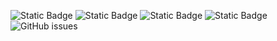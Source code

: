 ![Static Badge](https://img.shields.io/badge/blacklists-60-000000) ![Static Badge](https://img.shields.io/badge/blacklisted-2433983-cc0000) ![Static Badge](https://img.shields.io/badge/whitelisted-2244-00CC00) ![Static Badge](https://img.shields.io/badge/streaming_blacklist-28107-000000) ![GitHub issues](https://img.shields.io/github/issues/fabriziosalmi/blacklists)

